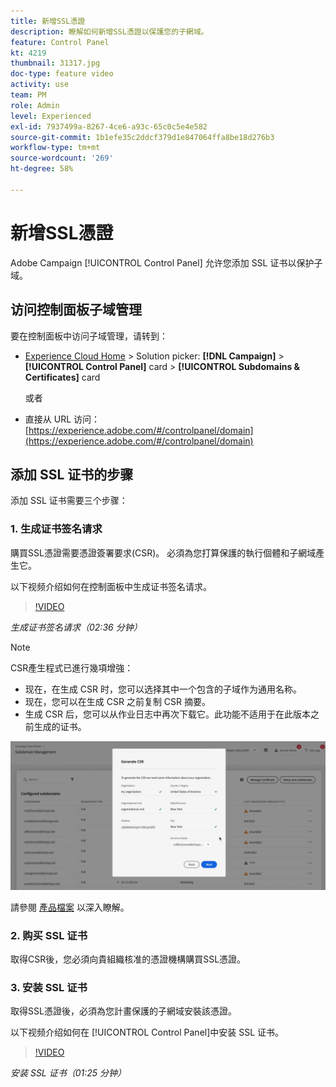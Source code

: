 ```yaml
---
title: 新增SSL憑證
description: 瞭解如何新增SSL憑證以保護您的子網域。
feature: Control Panel
kt: 4219
thumbnail: 31317.jpg
doc-type: feature video
activity: use
team: PM
role: Admin
level: Experienced
exl-id: 7937499a-8267-4ce6-a93c-65c0c5e4e582
source-git-commit: 1b1efe35c2ddcf379d1e847064ffa8be18d276b3
workflow-type: tm+mt
source-wordcount: '269'
ht-degree: 58%

---
```


# 新增SSL憑證

Adobe Campaign [!UICONTROL Control Panel] 允许您添加 SSL 证书以保护子域。

## 访问控制面板子域管理

要在控制面板中访问子域管理，请转到：

* [Experience Cloud Home](https://experience.adobe.com/#/home) > Solution picker: **[!DNL Campaign]** > **[!UICONTROL Control Panel]** card > **[!UICONTROL Subdomains & Certificates]** card

   或者
* 直接从 URL 访问：[https://experience.adobe.com/#/controlpanel/domain](https://experience.adobe.com/#/controlpanel/domain)

## 添加 SSL 证书的步骤

添加 SSL 证书需要三个步骤：

### 1. 生成证书签名请求

購買SSL憑證需要憑證簽署要求(CSR)。 必須為您打算保護的執行個體和子網域產生它。

以下视频介绍如何在控制面板中生成证书签名请求。

>[!VIDEO](https://video.tv.adobe.com/v/31317?quality=12&learn=0n)

*生成证书签名请求（02:36 分钟）*

>[!NOTE]
>
>CSR產生程式已進行幾項增強：
>
>* 现在，在生成 CSR 时，您可以选择其中一个包含的子域作为通用名称。
>* 现在，您可以在生成 CSR 之前复制 CSR 摘要。
>* 生成 CSR 后，您可以从作业日志中再次下载它。此功能不适用于在此版本之前生成的证书。
>
>![下載CSR](/help/assets/download-csr.gif)
>
>請參閱 [產品檔案](https://experienceleague.adobe.com/docs/control-panel/using/subdomains-and-certificates/renew-ssl/renewing-subdomain-certificate.html?lang=en) 以深入瞭解。

### 2. 购买 SSL 证书

取得CSR後，您必須向貴組織核准的憑證機構購買SSL憑證。

### 3. 安装 SSL 证书

取得SSL憑證後，必須為您計畫保護的子網域安裝該憑證。

以下视频介绍如何在 [!UICONTROL Control Panel]中安装 SSL 证书。

>[!VIDEO](https://video.tv.adobe.com/v/31166?quality=12&learn=0n)

*安装 SSL 证书（01:25 分钟）*


